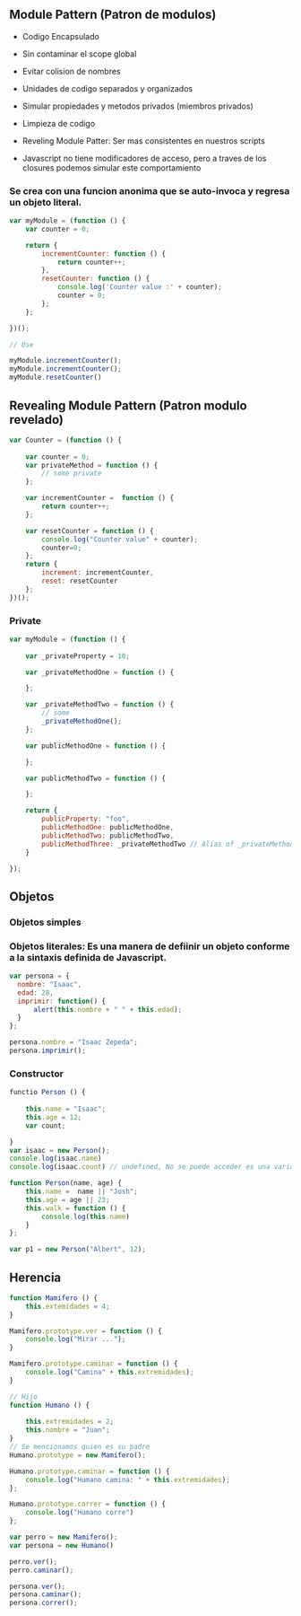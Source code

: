 ## Module Pattern (Patron de modulos)
- Codigo Encapsulado
- Sin contaminar el scope global
- Evitar colision de nombres
- Unidades de codigo separados y organizados
- Simular propiedades y metodos privados (miembros privados)
- Limpieza de codigo
- Reveling Module Patter: Ser mas consistentes en nuestros scripts

- Javascript no tiene  modificadores de acceso, pero a traves de los closures podemos simular este comportamiento

### Se crea con una funcion anonima que se auto-invoca y regresa un objeto literal.

```javascript
var myModule = (function () {
	var counter = 0;

	return {
		incrementCounter: function () {
			return counter++;
		},
		resetCounter: function () {
			console.log('Counter value :' + counter);
			counter = 0;
		};
	};

})();

// Use

myModule.incrementCounter();
myModule.incrementCounter();
myModule.resetCounter()

```

## Revealing Module Pattern (Patron modulo revelado) 

```javascript
var Counter = (function () {
	
	var counter = 0;
	var privateMethod = function () {
		// some private
	};

	var incrementCounter =  function () {
		return counter++;
	};

	var resetCounter = function () {
		console.log("Counter value" + counter);
		counter=0;
	};
	return {
		increment: incrementCounter,
		reset: resetCounter
	};
})();
```

### Private

```javascript
var myModule = (function () {
	
	var _privateProperty = 10;

	var _privateMethodOne = function () {

	};

	var _privateMethodTwo = function () {
    	// some
    	_privateMethodOne();
  	};

  	var publicMethodOne = function () {

  	};

  	var publicMethodTwo = function () {

  	};

  	return {
  		publicProperty: "foo",
  		publicMethodOne: publicMethodOne,
  		publicMethodTwo: publicMethodTwo,
    	publicMethodThree: _privateMethodTwo // Alias of _privateMethodTwo
  	}

});

```


## Objetos
### Objetos simples
### Objetos literales: Es una manera de defiinir un objeto conforme a la sintaxis definida de Javascript.

```javascript
var persona = {
  nombre: "Isaac",
  edad: 28,
  imprimir: function() {
      alert(this.nombre + " " + this.edad);
  }
};

persona.nombre = "Isaac Zepeda"; 
persona.imprimir(); 
```

### Constructor
```javascript
functio Person () {
	
	this.name = "Isaac";
	this.age = 12;
	var count;

}
var isaac = new Person();
console.log(isaac.name)
console.log(isaac.count) // undefined, No se puede acceder es una variable local, no se instancia
```

```javascript
function Person(name, age) {
	this.name =  name || "Josh";
	this.age = age || 23;
	this.walk = function () {
		console.log(this.name)
	}
};

var p1 = new Person("Albert", 12);
```

## Herencia

```javascript
function Mamifero () {
	this.extemidades = 4;
}

Mamifero.prototype.ver = function () {
	console.log("Mirar ...");
}

Mamifero.prototype.caminar = function () {
	console.log("Camina" + this.extremidades);
}

// Hijo
function Humano () {
	
	this.extremidades = 2;
	this.nombre = "Juan";
}
// Se mencionamos quien es su padre
Humano.prototype = new Mamifero();

Humano.prototype.caminar = function () {
	console.log("Humano camina: " + this.extremidades);
};

Humano.prototype.correr = function () {
	console.log("Humano corre")
};

var perro = new Mamifero();
var persona = new Humano()

perro.ver();
perro.caminar();

persona.ver();
persona.caminar();
persona.correr();
```